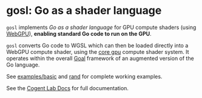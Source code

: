 # gosl: Go as a shader language

`gosl` implements _Go as a shader language_ for GPU compute shaders (using [WebGPU](https://www.w3.org/TR/webgpu/)), **enabling standard Go code to run on the GPU**.

`gosl` converts Go code to WGSL which can then be loaded directly into a WebGPU compute shader, using the [core gpu](https://github.com/cogentcore/core/tree/main/gpu) compute shader system. It operates within the overall [Goal](../goal/README.md) framework of an augmented version of the Go language.

See [examples/basic](examples/basic) and [rand](examples/rand) for complete working examples.

See the [Cogent Lab Docs](https://cogentcore.org/lab/gosl) for full documentation.

